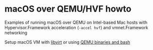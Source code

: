 # macOS over QEMU/HVF howto

Examples of running macOS over QEMU on Intel-based Mac hosts with Hypervisor.Framework
acceleration (`-accel hvf`) and vmnet.Framework networking

Setup macOS VM with [libvirt](libvirt) or using [QEMU binaries and bash](manual-scripts)